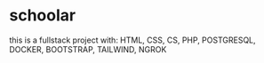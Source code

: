 # schoolar
this is a fullstack project with: HTML, CSS, CS, PHP, POSTGRESQL, DOCKER, BOOTSTRAP, TAILWIND, NGROK
